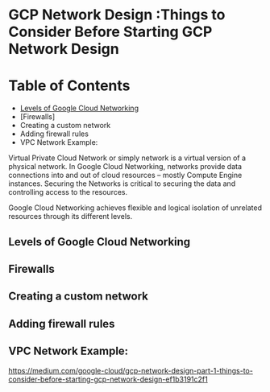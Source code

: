 # GCP Network Design :Things to Consider Before Starting GCP Network Design

# Table of Contents
- [Levels of Google Cloud Networking](#)
- [Firewalls]
- Creating a custom network
- Adding firewall rules
- VPC Network Example:

Virtual Private Cloud Network or simply network is a virtual version of a physical network. In Google Cloud Networking, networks provide data connections into and out of cloud resources – mostly Compute Engine instances. Securing the Networks is critical to securing the data and controlling access to the resources.

Google Cloud Networking achieves flexible and logical isolation of unrelated resources through its different levels.

## Levels of Google Cloud Networking

## Firewalls


## Creating a custom network


## Adding firewall rules


## VPC Network Example:
















https://medium.com/google-cloud/gcp-network-design-part-1-things-to-consider-before-starting-gcp-network-design-ef1b3191c2f1
